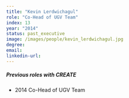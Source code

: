 ```yaml
---
title: "Kevin Lerdwichagul"
role: "Co-Head of UGV Team"
index: 13
year: "2014"
status: past_executive
image: /images/people/kevin_lerdwichagul.jpg
degree:
email:
linkedin-url:
---
```

##### Previous roles with CREATE

- 2014 Co-Head of UGV Team

